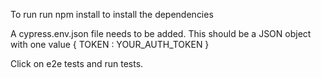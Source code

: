 To run run npm install  to install the dependencies

A cypress.env.json file needs to be added.
This should be a JSON object with one value
{
    TOKEN : YOUR_AUTH_TOKEN
}

Click on e2e tests and run tests.